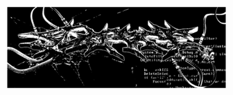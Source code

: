 <img src="https://github.com/ahmetsahinler/ahmetsahinler/blob/main/images/banner.gif" alt="Coding">

